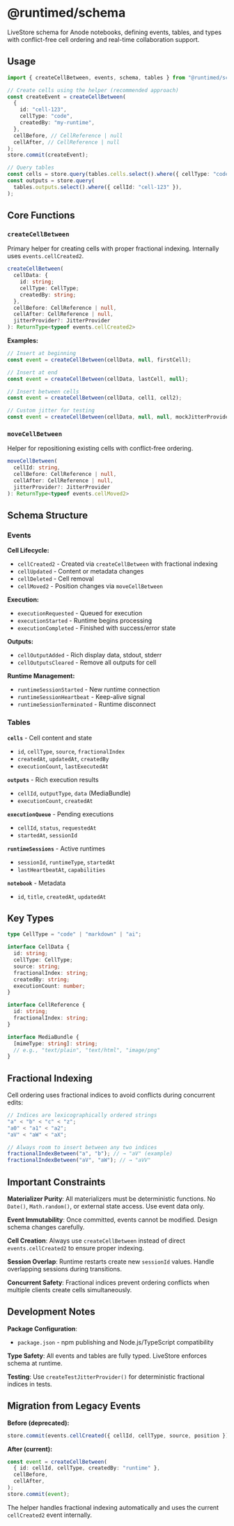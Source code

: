 # @runtimed/schema

LiveStore schema for Anode notebooks, defining events, tables, and types with
conflict-free cell ordering and real-time collaboration support.

## Usage

```typescript
import { createCellBetween, events, schema, tables } from "@runtimed/schema";

// Create cells using the helper (recommended approach)
const createEvent = createCellBetween(
  {
    id: "cell-123",
    cellType: "code",
    createdBy: "my-runtime",
  },
  cellBefore, // CellReference | null
  cellAfter, // CellReference | null
);
store.commit(createEvent);

// Query tables
const cells = store.query(tables.cells.select().where({ cellType: "code" }));
const outputs = store.query(
  tables.outputs.select().where({ cellId: "cell-123" }),
);
```

## Core Functions

### `createCellBetween`

Primary helper for creating cells with proper fractional indexing. Internally
uses `events.cellCreated2`.

```typescript
createCellBetween(
  cellData: {
    id: string;
    cellType: CellType;
    createdBy: string;
  },
  cellBefore: CellReference | null,
  cellAfter: CellReference | null,
  jitterProvider?: JitterProvider
): ReturnType<typeof events.cellCreated2>
```

**Examples:**

```typescript
// Insert at beginning
const event = createCellBetween(cellData, null, firstCell);

// Insert at end
const event = createCellBetween(cellData, lastCell, null);

// Insert between cells
const event = createCellBetween(cellData, cell1, cell2);

// Custom jitter for testing
const event = createCellBetween(cellData, null, null, mockJitterProvider);
```

### `moveCellBetween`

Helper for repositioning existing cells with conflict-free ordering.

```typescript
moveCellBetween(
  cellId: string,
  cellBefore: CellReference | null,
  cellAfter: CellReference | null,
  jitterProvider?: JitterProvider
): ReturnType<typeof events.cellMoved2>
```

## Schema Structure

### Events

**Cell Lifecycle:**

- `cellCreated2` - Created via `createCellBetween` with fractional indexing
- `cellUpdated` - Content or metadata changes
- `cellDeleted` - Cell removal
- `cellMoved2` - Position changes via `moveCellBetween`

**Execution:**

- `executionRequested` - Queued for execution
- `executionStarted` - Runtime begins processing
- `executionCompleted` - Finished with success/error state

**Outputs:**

- `cellOutputAdded` - Rich display data, stdout, stderr
- `cellOutputsCleared` - Remove all outputs for cell

**Runtime Management:**

- `runtimeSessionStarted` - New runtime connection
- `runtimeSessionHeartbeat` - Keep-alive signal
- `runtimeSessionTerminated` - Runtime disconnect

### Tables

**`cells`** - Cell content and state

- `id`, `cellType`, `source`, `fractionalIndex`
- `createdAt`, `updatedAt`, `createdBy`
- `executionCount`, `lastExecutedAt`

**`outputs`** - Rich execution results

- `cellId`, `outputType`, `data` (MediaBundle)
- `executionCount`, `createdAt`

**`executionQueue`** - Pending executions

- `cellId`, `status`, `requestedAt`
- `startedAt`, `sessionId`

**`runtimeSessions`** - Active runtimes

- `sessionId`, `runtimeType`, `startedAt`
- `lastHeartbeatAt`, `capabilities`

**`notebook`** - Metadata

- `id`, `title`, `createdAt`, `updatedAt`

## Key Types

```typescript
type CellType = "code" | "markdown" | "ai";

interface CellData {
  id: string;
  cellType: CellType;
  source: string;
  fractionalIndex: string;
  createdBy: string;
  executionCount: number;
}

interface CellReference {
  id: string;
  fractionalIndex: string;
}

interface MediaBundle {
  [mimeType: string]: string;
  // e.g., "text/plain", "text/html", "image/png"
}
```

## Fractional Indexing

Cell ordering uses fractional indices to avoid conflicts during concurrent
edits:

```typescript
// Indices are lexicographically ordered strings
"a" < "b" < "c" < "z";
"a0" < "a1" < "a2";
"aV" < "aW" < "aX";

// Always room to insert between any two indices
fractionalIndexBetween("a", "b"); // → "aV" (example)
fractionalIndexBetween("aV", "aW"); // → "aVV"
```

## Important Constraints

**Materializer Purity**: All materializers must be deterministic functions. No
`Date()`, `Math.random()`, or external state access. Use event data only.

**Event Immutability**: Once committed, events cannot be modified. Design schema
changes carefully.

**Cell Creation**: Always use `createCellBetween` instead of direct
`events.cellCreated2` to ensure proper indexing.

**Session Overlap**: Runtime restarts create new `sessionId` values. Handle
overlapping sessions during transitions.

**Concurrent Safety**: Fractional indices prevent ordering conflicts when
multiple clients create cells simultaneously.

## Development Notes

**Package Configuration**:

- `package.json` - npm publishing and Node.js/TypeScript compatibility

**Type Safety**: All events and tables are fully typed. LiveStore enforces
schema at runtime.

**Testing**: Use `createTestJitterProvider()` for deterministic fractional
indices in tests.

## Migration from Legacy Events

**Before (deprecated):**

```typescript
store.commit(events.cellCreated({ cellId, cellType, source, position }));
```

**After (current):**

```typescript
const event = createCellBetween(
  { id: cellId, cellType, createdBy: "runtime" },
  cellBefore,
  cellAfter,
);
store.commit(event);
```

The helper handles fractional indexing automatically and uses the current
`cellCreated2` event internally.
